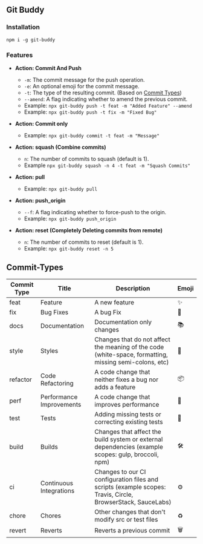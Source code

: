 ## Git Buddy

### Installation

```
npm i -g git-buddy
```

### Features

- **Action: Commit And Push**
  - `-m`: The commit message for the push operation.
  - `-e`: An optional emoji for the commit message.
  - `-t`: The type of the resulting commit. (Based on [Commit Types](#Commit-Types))
  - `--amend`: A flag indicating whether to amend the previous commit.
  - Example: `npx git-buddy push -t feat -m "Added Feature" --amend`
  - Example: `npx git-buddy push -t fix -m "Fixed Bug"`
- **Action: Commit only**

  - Example: `npx git-buddy commit -t feat -m "Message"`

- **Action: squash (Combine commits)**
  - `n`: The number of commits to squash (default is 1).
  - Example `npx git-buddy squash -n 4 -t feat -m "Squash Commits"`
- **Action: pull**

  - Example: `npx git-buddy pull`

- **Action: push_origin**

  - `--f`: A flag indicating whether to force-push to the origin.
  - Example: `npx git-buddy push_origin`

- **Action: reset (Completely Deleting commits from remote)**
  - `n`: The number of commits to reset (default is 1).
  - Example: `npx git-buddy reset -n 5`

## Commit-Types

| Commit Type | Title                    | Description                                                                                                 | Emoji |
| ----------- | ------------------------ | ----------------------------------------------------------------------------------------------------------- | ----- |
| feat        | Feature                  | A new feature                                                                                               | ✨    |
| fix         | Bug Fixes                | A bug Fix                                                                                                   | 🐛    |
| docs        | Documentation            | Documentation only changes                                                                                  | 📚    |
| style       | Styles                   | Changes that do not affect the meaning of the code (white-space, formatting, missing semi-colons, etc)      | 💎    |
| refactor    | Code Refactoring         | A code change that neither fixes a bug nor adds a feature                                                   | 📦    |
| perf        | Performance Improvements | A code change that improves performance                                                                     | 🚀    |
| test        | Tests                    | Adding missing tests or correcting existing tests                                                           | 🚨    |
| build       | Builds                   | Changes that affect the build system or external dependencies (example scopes: gulp, broccoli, npm)         | 🛠️    |
| ci          | Continuous Integrations  | Changes to our CI configuration files and scripts (example scopes: Travis, Circle, BrowserStack, SauceLabs) | ⚙️    |
| chore       | Chores                   | Other changes that don't modify src or test files                                                           | ♻️    |
| revert      | Reverts                  | Reverts a previous commit                                                                                   | 🗑️    |
